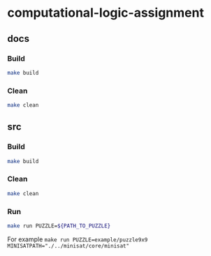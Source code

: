 # computational-logic-assignment

## docs


### Build

```bash
make build
```

### Clean

```bash
make clean
```

## src

### Build

```bash
make build
```

### Clean

```bash
make clean
```

### Run

```bash
make run PUZZLE=${PATH_TO_PUZZLE}
```

For example `make run PUZZLE=example/puzzle9x9 MINISATPATH="./../minisat/core/minisat"`


